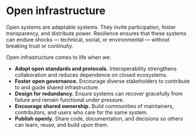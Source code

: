 # Open infrastructure

Open systems are adaptable systems. They invite participation, foster transparency, and distribute power. Resilience ensures that these systems can endure shocks — technical, social, or environmental — without breaking trust or continuity.

Open infrastructure comes to life when we:

- **Adopt open standards and protocols.** Interoperability strengthens collaboration and reduces dependence on closed ecosystems.
- **Foster open governance.** Encourage diverse stakeholders to contribute to and guide shared infrastructure.
- **Design for redundancy.** Ensure systems can recover gracefully from failure and remain functional under pressure.
- **Encourage shared ownership.** Build communities of maintainers, contributors, and users who care for the same system.
- **Publish openly.** Share code, documentation, and decisions so others can learn, reuse, and build upon them.
